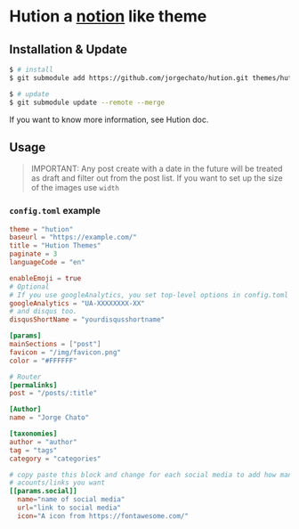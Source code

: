 # Hution a [notion](https://www.notion.so/) like theme 
## Installation & Update
```bash
$ # install
$ git submodule add https://github.com/jorgechato/hution.git themes/hution

$ # update
$ git submodule update --remote --merge
```
If you want to know more information, see Hution doc.

## Usage

> IMPORTANT: Any post create with a date in the future will be treated as draft and filter out from the post list.
> If you want to set up the size of the images use `width`

### `config.toml` example

```toml
theme = "hution"
baseurl = "https://example.com/"
title = "Hution Themes"
paginate = 3
languageCode = "en"

enableEmoji = true
# Optional
# If you use googleAnalytics, you set top-level options in config.toml to the beginning of the config file like other top-level options.
googleAnalytics = "UA-XXXXXXXX-XX"
# and disqus too.
disqusShortName = "yourdisqusshortname"

[params]
mainSections = ["post"]
favicon = "/img/favicon.png"
color = "#FFFFFF"

# Router
[permalinks]
post = "/posts/:title"

[Author]
name = "Jorge Chato"

[taxonomies]
author = "author"
tag = "tags"
category = "categories"

# copy paste this block and change for each social media to add how many ever social media
# acounts/links you want
[[params.social]]
  name="name of social media"
  url="link to social media"
  icon="A icon from https://fontawesome.com/"
```
